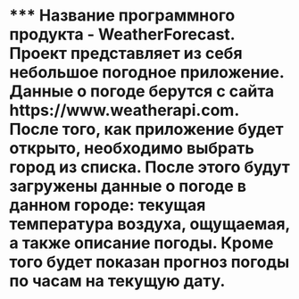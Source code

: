 <h1 WeatherForecast**>
***
Название программного продукта - WeatherForecast.
Проект представляет из себя небольшое погодное приложение. Данные о погоде берутся с сайта https://www.weatherapi.com.
После того, как приложение будет открыто, необходимо выбрать город из списка.
После этого будут загружены данные о погоде в данном городе: текущая температура воздуха, ощущаемая, а также описание погоды. Кроме того будет показан прогноз погоды по часам на текущую дату.
